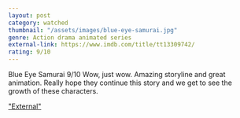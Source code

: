 ```yaml
---
layout: post
category: watched
thumbnail: "/assets/images/blue-eye-samurai.jpg"
genre: Action drama animated series
external-link: https://www.imdb.com/title/tt13309742/
rating: 9/10
---
```

Blue Eye Samurai
9/10
Wow, just wow. Amazing storyline and great animation. Really hope they continue this story and we get to see the growth of these characters.

["External"](https://www.imdb.com/title/tt13309742/)